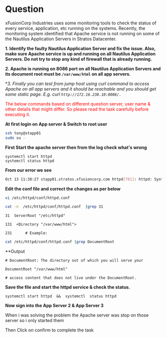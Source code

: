 # Question
xFusionCorp Industries uses some monitoring tools to check the status of every service, application, etc running on the systems. Recently, the monitoring system identified that Apache service is not running on some of the Nautilus Application Servers in Stratos Datacenter.

**1. Identify the faulty Nautilus Application Server and fix the issue. Also, make sure Apache service is up and running on all Nautilus Application Servers. Do not try to stop any kind of firewall that is already running.**


**2. Apache is running on 8086 port on all Nautilus Application Servers and its document root must be `/var/www/html` on all app servers.**

**3. Finally you can test from jump host using curl command to access Apache on all app servers and it should be reachable and you should get some static page. E.g. curl `http://172.16.238.10:8086/.`*

<span style="color: red;">The below commands based on different question server, user name & other details that might differ. So please read the task carefully before executing it. </span>

**At first login on App server  & Switch to  root user**
```bash
ssh tony@stapp01
sudo su -
```
**First Start the apache server then from the log check what's wrong**
```
systemctl start httpd
systemctl status httpd
```
**From our error we see**
```bash
Oct 13 11:38:27 stapp01.stratos.xfusioncorp.com httpd[701]: httpd: Syntax error on line 31 of /etc/httpd/conf/...ory
```
**Edit the  conf  file and correct the changes as per below**
```bash
vi /etc/httpd/conf/httpd.conf
```
```bash
cat -n  /etc/httpd/conf/httpd.conf  |grep 31
```
```
31  ServerRoot "/etc/httpd"

131  <Directory "/var/www/html">

231      # Example:
```

```bash
cat /etc/httpd/conf/httpd.conf |grep DocumentRoot
```
**Output

```
# DocumentRoot: The directory out of which you will serve your

DocumentRoot "/var/www/html"

# access content that does not live under the DocumentRoot.
```
**Save the file and start the httpd service & check the status.**
```
systemctl start httpd  &&  systemctl  status httpd
```

**Now sign into the App Server 2 & App Server 3**

When i was solving the problem the Apache server was stop on those server so i only started them

Then Click on confirm to complete the task

